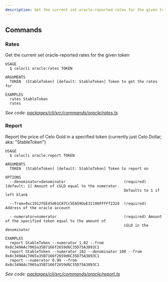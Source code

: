 ```yaml
---
description: Get the current set oracle-reported rates for the given token
---
```


## Commands

### Rates

Get the current set oracle-reported rates for the given token

```
USAGE
  $ celocli oracle:rates TOKEN

ARGUMENTS
  TOKEN  (StableToken) [default: StableToken] Token to get the rates for

EXAMPLES
  rates StableToken
  rates
```

_See code: [packages/cli/src/commands/oracle/rates.ts](https://github.com/celo-org/celo-monorepo/tree/master/packages/cli/src/commands/oracle/rates.ts)_

### Report

Report the price of Celo Gold in a specified token (currently just Celo Dollar, aka: "StableToken")

```
USAGE
  $ celocli oracle:report TOKEN

ARGUMENTS
  TOKEN  (StableToken) [default: StableToken] Token to report on

OPTIONS
  --denominator=denominator                          (required) [default: 1] Amount of cGLD equal to the numerator.
                                                     Defaults to 1 if left blank

  --from=0xc1912fEE45d61C87Cc5EA59DaE31190FFFFf232d  (required) Address of the oracle account

  --numerator=numerator                              (required) Amount of the specified token equal to the amount of
                                                     cGLD in the denominator

EXAMPLES
  report StableToken --numerator 1.02 --from 0x8c349AAc7065a35B7166f2659d6C35D75A3893C1
  report StableToken --numerator 102 --denominator 100 --from 0x8c349AAc7065a35B7166f2659d6C35D75A3893C1
  report --numerator 0.99 --from 0x8c349AAc7065a35B7166f2659d6C35D75A3893C1
```

_See code: [packages/cli/src/commands/oracle/report.ts](https://github.com/celo-org/celo-monorepo/tree/master/packages/cli/src/commands/oracle/report.ts)_
